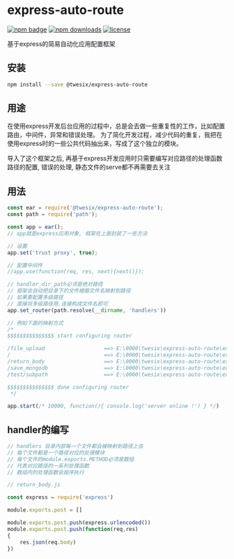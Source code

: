# express-auto-route
[![npm badge](https://img.shields.io/npm/v/@twesix/express-auto-route.svg?style=flat-square)](https://www.npmjs.com/package/@twesix/express-auto-route)
[![npm downloads](https://img.shields.io/npm/dm/@twesix/express-auto-route.svg?style=flat-square)](https://www.npmjs.com/package/@twesix/express-auto-route)
[![license](https://img.shields.io/npm/l/@twesix/express-auto-route.svg?style=flat-square)](https://www.npmjs.com/package/@twesix/express-auto-route)

基于express的简易自动化应用配置框架

## 安装
```bash
npm install --save @twesix/express-auto-route
```

## 用途

在使用express开发后台应用的过程中，总是会去做一些重复性的工作，比如配置路由，中间件，异常和错误处理。
为了简化开发过程，减少代码的重复，我把在使用express时的一些公共代码抽出来，写成了这个独立的模块。

导入了这个框架之后, 再基于express开发应用时只需要编写对应路径的处理函数
路径的配置, 错误的处理, 静态文件的serve都不再需要去关注

## 用法

```javascript
const ear = require('@twesix/express-auto-route');
const path = require('path');

const app = ear();
// app就是express应用对象, 框架在上面封装了一些方法

// 设置
app.set('trust proxy', true);

// 配置中间件
//app.use(function(req, res, next){next()});

// handler_dir_path必须是绝对路径
// 框架会自动把目录下的文件根据文件名映射到路径
// 如果要配置多级路径
// 直接将多级路径用.连接构成文件名即可
app.set_router(path.resolve(__dirname, 'handlers'))

// 例如下面的映射方式
/*
$$$$$$$$$$$$$$$ start configuring router

/file_upload                   ==> E:\0000\twesix\express-auto-route\example\handlers\file_upload.js
/                              ==> E:\0000\twesix\express-auto-route\example\handlers\index.js
/return_body                   ==> E:\0000\twesix\express-auto-route\example\handlers\return_body.js
/save_mongodb                  ==> E:\0000\twesix\express-auto-route\example\handlers\save_mongodb.js
/test/subpath                  ==> E:\0000\twesix\express-auto-route\example\handlers\test.subpath.js

$$$$$$$$$$$$$$$ done configuring router
 */

app.start(/* 10000, function(){ console.log('server online !') } */)
```

## handler的编写

```javascript
// handlers 目录内部每一个文件都会被映射到路径上去
// 每个文件都是一个路径对应的处理模块
// 每个文件的module.exports.METHOD必须是数组
// 代表对应路径的一系列处理函数
// 数组内的处理函数会按序执行

// return_body.js

const express = require('express')

module.exports.post = []

module.exports.post.push(express.urlencoded())
module.exports.post.push(function(req,res)
{
    res.json(req.body)
})
```
